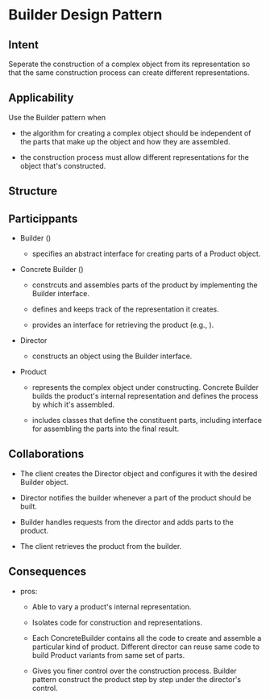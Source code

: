 # Builder Design Pattern

## Intent

Seperate the construction of a complex object from its representation so that the same construction process can create different representations.

## Applicability

Use the Builder pattern when 

- the algorithm for creating a complex object should be independent of the parts that make up the object and how they are assembled.

- the construction process must allow different representations for the object that's constructed.

## Structure

## Particippants

- Builder ()

	- specifies an abstract interface for creating parts of a Product object.

- Concrete Builder ()

	- constrcuts and assembles parts of the product by implementing the Builder interface.

	- defines and keeps track of the representation it creates.

	- provides an interface for retrieving the product (e.g., ).

- Director

	- constructs an object using the Builder interface.

- Product

	- represents the complex object under constructing. Concrete Builder builds the product's internal representation and defines the process by which it's assembled.

	- includes classes that define the constituent parts, including interface for assembling the parts into the final result.

## Collaborations

- The client creates the Director object and configures it with the desired Builder object.

- Director notifies the builder whenever a part of the product should be built.

- Builder handles requests from the director and adds parts to the product.

- The client retrieves the product from the builder.

## Consequences

- pros:

	- Able to vary a product's internal representation.

	- Isolates code for construction and representations.

	- Each ConcreteBuilder contains all the code to create and assemble a particular kind of product. Different director can reuse same code to build Product variants from same set of parts.
	
	- Gives you finer control over the construction process. Builder pattern construct the product step by step under the director's control.